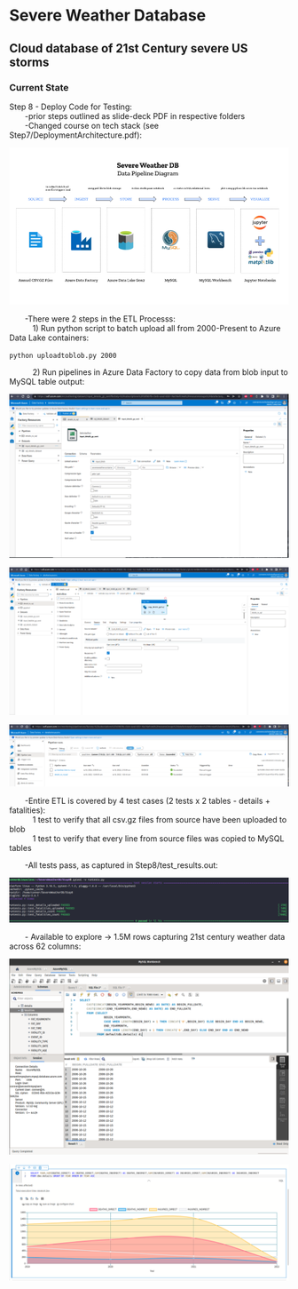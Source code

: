 # Severe Weather Database

## Cloud database of 21st Century severe US storms

### Current State

Step 8 - Deploy Code for Testing:<br>
&emsp;&emsp;-prior steps outlined as slide-deck PDF in respective folders<br>
&emsp;&emsp;-Changed course on tech stack (see Step7/DeploymentArchitecture.pdf):<br>

![alt text](https://github.com/conner-mcnicholas/SevereWeatherDB/blob/main/Step7/diagram_formats/final_archdiagram_mod.png?raw=true)

&emsp;&emsp;-There were 2 steps in the ETL Processs:<br>
&emsp;&emsp;&emsp;1) Run python script to batch upload all from 2000-Present to Azure Data Lake containers: <br>

`python uploadtoblob.py 2000`

&emsp;&emsp;&emsp;2) Run pipelines in Azure Data Factory to copy data from blob input to MySQL table output:<br>

![alt text](https://github.com/conner-mcnicholas/SevereWeatherDB/blob/main/Step8/imgs/DATASET_input_details_gz_cont.png?raw=true)<br>

![alt text](https://github.com/conner-mcnicholas/SevereWeatherDB/blob/main/Step8/imgs/CP_details_gz_cont.png?raw=true)<br>

![alt text](https://github.com/conner-mcnicholas/SevereWeatherDB/blob/main/Step8/imgs/data_factory_successful_cp.png?raw=true)<br>

&emsp;&emsp;-Entire ETL is covered by 4 test cases (2 tests x 2 tables - details + fatalities):<br>
&emsp;&emsp;&emsp;1 test to verify that all csv.gz files from source have been uploaded to blob<br>
&emsp;&emsp;&emsp;1 test to verify that every line from source files was copied to MySQL tables<br>

&emsp;&emsp;-All tests pass, as captured in Step8/test_results.out:<br>

![alt text](https://github.com/conner-mcnicholas/SevereWeatherDB/blob/main/Step8/imgs/all_tests_pass.png?raw=true)

&emsp;&emsp;- Available to explore -> 1.5M rows capturing 21st century weather data across 62 columns:<br>

![alt text](https://github.com/conner-mcnicholas/SevereWeatherDB/blob/main/Step8/imgs/mysqlworkbench_detdate.png?raw=true)

![alt text](https://github.com/conner-mcnicholas/SevereWeatherDB/blob/main/Step8/imgs/sanddance.png?raw=true)
